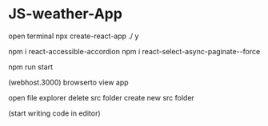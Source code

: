# JS-weather-App

open terminal 
npx create-react-app ./
y

npm i react-accessible-accordion
npm i react-select-async-paginate--force

npm run start

(webhost.3000) browserto view app

open file explorer
delete src folder
create new src folder

(start writing code in editor)



